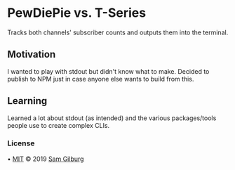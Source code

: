 # PewDiePie vs. T-Series
Tracks both channels' subscriber counts and outputs them into the terminal.

## Motivation
I wanted to play with stdout but didn't know what to make. Decided to publish to NPM just in case anyone else wants to build from this.

## Learning
Learned a lot about stdout (as intended) and the various packages/tools people use to create complex CLIs.

### License
• [MIT](https://github.com/syztumGG/pewds-vs-tseries/blob/master/LICENSE.md) © 2019 [Sam Gilburg](https://github.com/syztumGG)